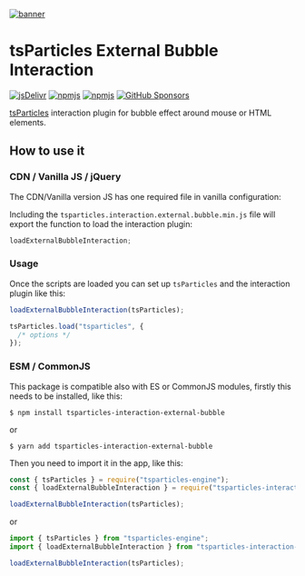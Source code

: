 [![banner](https://particles.js.org/images/banner2.png)](https://particles.js.org)

# tsParticles External Bubble Interaction

[![jsDelivr](https://data.jsdelivr.com/v1/package/npm/tsparticles-interaction-external-bubble/badge)](https://www.jsdelivr.com/package/npm/tsparticles-interaction-external-bubble)
[![npmjs](https://badge.fury.io/js/tsparticles-interaction-external-bubble.svg)](https://www.npmjs.com/package/tsparticles-interaction-external-bubble)
[![npmjs](https://img.shields.io/npm/dt/tsparticles-interaction-external-bubble)](https://www.npmjs.com/package/tsparticles-interaction-external-bubble) [![GitHub Sponsors](https://img.shields.io/github/sponsors/matteobruni)](https://github.com/sponsors/matteobruni)

[tsParticles](https://github.com/matteobruni/tsparticles) interaction plugin for bubble effect around mouse or HTML
elements.

## How to use it

### CDN / Vanilla JS / jQuery

The CDN/Vanilla version JS has one required file in vanilla configuration:

Including the `tsparticles.interaction.external.bubble.min.js` file will export the function to load the interaction
plugin:

```javascript
loadExternalBubbleInteraction;
```

### Usage

Once the scripts are loaded you can set up `tsParticles` and the interaction plugin like this:

```javascript
loadExternalBubbleInteraction(tsParticles);

tsParticles.load("tsparticles", {
  /* options */
});
```

### ESM / CommonJS

This package is compatible also with ES or CommonJS modules, firstly this needs to be installed, like this:

```shell
$ npm install tsparticles-interaction-external-bubble
```

or

```shell
$ yarn add tsparticles-interaction-external-bubble
```

Then you need to import it in the app, like this:

```javascript
const { tsParticles } = require("tsparticles-engine");
const { loadExternalBubbleInteraction } = require("tsparticles-interaction-external-bubble");

loadExternalBubbleInteraction(tsParticles);
```

or

```javascript
import { tsParticles } from "tsparticles-engine";
import { loadExternalBubbleInteraction } from "tsparticles-interaction-external-bubble";

loadExternalBubbleInteraction(tsParticles);
```
